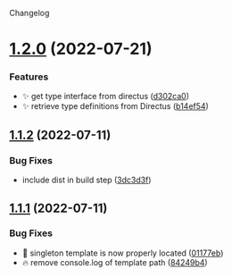 Changelog

# [1.2.0](https://github.com/nuxtus/generator/compare/v1.1.2...v1.2.0) (2022-07-21)


### Features

* :sparkles: get type interface from directus ([d302ca0](https://github.com/nuxtus/generator/commit/d302ca0778dd5ce17c7ae26bc7c391c0de228008))
* :sparkles: retrieve type definitions from Directus ([b14ef54](https://github.com/nuxtus/generator/commit/b14ef54772c8d5a0e8b100f0414949cdacce36c4))

## [1.1.2](https://github.com/nuxtus/generator/compare/v1.1.1...v1.1.2) (2022-07-11)


### Bug Fixes

* include dist in build step ([3dc3d3f](https://github.com/nuxtus/generator/commit/3dc3d3f2ae514b7b70bd3a15e18d419308683ebb))

## [1.1.1](https://github.com/nuxtus/generator/compare/v1.1.0...v1.1.1) (2022-07-11)


### Bug Fixes

* :bug: singleton template is now properly located ([01177eb](https://github.com/nuxtus/generator/commit/01177eb9304bc4ecaedaaa7a02d69640289daea1))
* :fire: remove console.log of template path ([84249b4](https://github.com/nuxtus/generator/commit/84249b41c6b3f9fb53ae8840061ea4ae6d392a1e))
